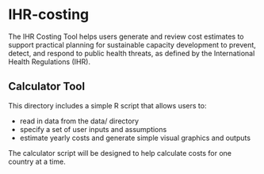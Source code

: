 # IHR-costing
The IHR Costing Tool helps users generate and review cost estimates to support practical planning for sustainable capacity development to prevent, detect, and respond to public health threats, as defined by the International Health Regulations (IHR).

## Calculator Tool

This directory includes a simple R script that allows users to:

- read in data from the data/ directory
- specify a set of user inputs and assumptions
- estimate yearly costs and generate simple visual graphics and outputs

The calculator script will be designed to help calculate costs for one country at a time.